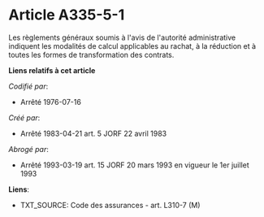 # Article A335-5-1

Les règlements généraux soumis à l'avis de l'autorité administrative indiquent les modalités de calcul applicables au rachat,
à la réduction et à toutes les formes de transformation des contrats.

**Liens relatifs à cet article**

_Codifié par_:

  - Arrêté 1976-07-16

_Créé par_:

  - Arrêté 1983-04-21 art. 5 JORF 22 avril 1983

_Abrogé par_:

  - Arrêté 1993-03-19 art. 15 JORF 20 mars 1993 en vigueur le 1er juillet 1993

**Liens**:

  - TXT_SOURCE: Code des assurances - art. L310-7 (M)
